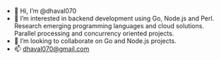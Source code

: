 - 👋 Hi, I’m @dhaval070
- 👀 I’m interested in backend development using Go, Node.js and Perl. Research emerging programming languages and cloud solutions. Parallel processing and concurrency oriented projects.
- 💞️ I’m looking to collaborate on Go and Node.js projects.
- 📫 dhaval070@gmail.com

<!---
dhaval070/dhaval070 is a ✨ special ✨ repository because its `README.md` (this file) appears on your GitHub profile.
You can click the Preview link to take a look at your changes.
--->
